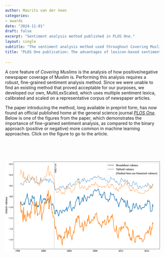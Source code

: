 ```yaml
---
author: Maurits van der Veen
categories:
- awards
date: "2024-11-01"
draft: false
excerpt: "Sentiment analysis method published in PLOS One." 
layout: single
subtitle: "The sentiment analysis method used throughout Covering Muslims to assess the negativity of Muslim coverage has at last found a published home at the journal PLOS One."
title: "PLOS One publication: The advantages of lexicon-based sentiment analysis in an age of machine learning."

---
```


A core feature of _Covering Muslims_ is the analysis of how positive/negative newspaper 
coverage of Muslim is. Performing this analysis requires a robust, fine-grained sentiment 
analysis method. Since we were unable to find an existing method that proved acceptable 
for our purposes, we developed our own, MultiLexScaled, which uses multiple sentiment lexica,
calibrated and scaled on a representative corpus of newspaper articles.

The paper introducing the method, long available in preprint form, has now found an official
published home at the general science journal [_PLOS One_](https://journals.plos.org/plosone/). 
Below is one of the figures from the paper, which demonstrates the importance of fine-grained
sentiment analysis, as compared to the binary approach (positive or negative) more common
in machine learning approaches. Click on the figure to go to the article.

<br>
<br>
<br>
<br>

<center>
<a href=https://journals.plos.org/plosone/article?id=10.1371/journal.pone.0313092&?utm_id=plos111&utm_source=internal&utm_medium=email&utm_campaign=author><img src=PLOS1_figure.png></a>
</center>
